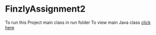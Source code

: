 # FinzlyAssignment2
To run this Project main class in run folder
To view main Java class [click here](https://github.com/Fahi-deen/FinzlyAssignment2/blob/main/src/com/finzly/fxtrading/run/FxTradingRun.java)
